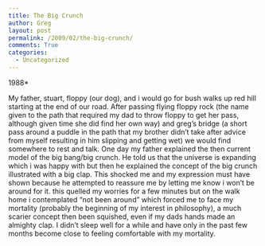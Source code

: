 ```yaml
---
title: The Big Crunch
author: Greg
layout: post
permalink: /2009/02/the-big-crunch/
comments: True
categories:
  - Uncategorized
---
```

1988*

My father, stuart, floppy (our dog), and i would go for bush walks up red hill starting at the end of our road. After passing flying floppy rock (the name given to the path that required my dad to throw floppy to get her pass, although given time she did find her own way) and greg&#8217;s bridge (a short pass around a puddle in the path that my brother didn&#8217;t take after advice from myself resulting in him slipping and getting wet) we would find somewhere to rest and talk. One day my father explained the then current model of the big bang/big crunch. He told us that the universe is expanding which i was happy with but then he explained the concept of the big crunch illustrated with a big clap. This shocked me and my expression must have shown because he attempted to reassure me by letting me know i won&#8217;t be around for it. this quelled my worries for a few minutes but on the walk home i contemplated &#8220;not been around&#8221; which forced me to face my mortality (probably the beginning of my interest in philosophy), a much scarier concept then been squished, even if my dads hands made an almighty clap. I didn&#8217;t sleep well for a while and have only in the past few months become close to feeling comfortable with my mortality.